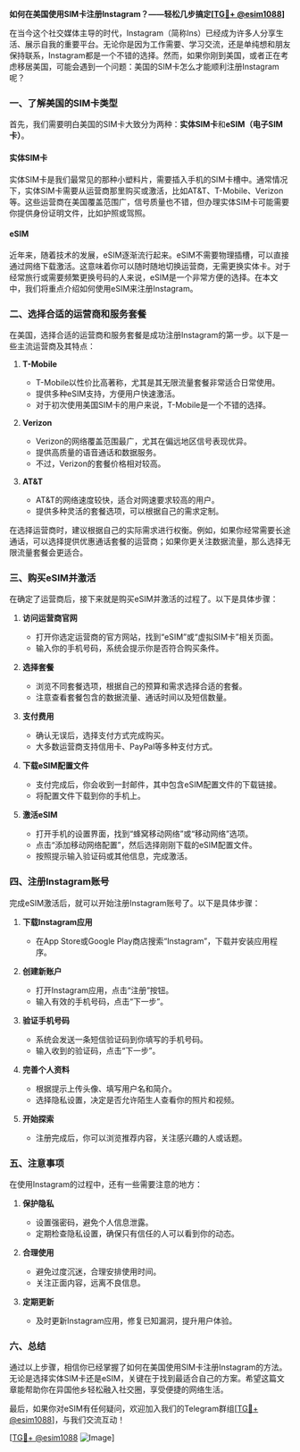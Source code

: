 **如何在美国使用SIM卡注册Instagram？——轻松几步搞定[[TG💪+ @esim1088](https://t.me/s/esim1088)]**

在当今这个社交媒体主导的时代，Instagram（简称Ins）已经成为许多人分享生活、展示自我的重要平台。无论你是因为工作需要、学习交流，还是单纯想和朋友保持联系，Instagram都是一个不错的选择。然而，如果你刚到美国，或者正在考虑移居美国，可能会遇到一个问题：美国的SIM卡怎么才能顺利注册Instagram呢？

### 一、了解美国的SIM卡类型

首先，我们需要明白美国的SIM卡大致分为两种：**实体SIM卡**和**eSIM（电子SIM卡）**。

#### 实体SIM卡
实体SIM卡是我们最常见的那种小塑料片，需要插入手机的SIM卡槽中。通常情况下，实体SIM卡需要从运营商那里购买或激活，比如AT&T、T-Mobile、Verizon等。这些运营商在美国覆盖范围广，信号质量也不错，但办理实体SIM卡可能需要你提供身份证明文件，比如护照或驾照。

#### eSIM
近年来，随着技术的发展，eSIM逐渐流行起来。eSIM不需要物理插槽，可以直接通过网络下载激活。这意味着你可以随时随地切换运营商，无需更换实体卡。对于经常旅行或需要频繁更换号码的人来说，eSIM是一个非常方便的选择。在本文中，我们将重点介绍如何使用eSIM来注册Instagram。

### 二、选择合适的运营商和服务套餐

在美国，选择合适的运营商和服务套餐是成功注册Instagram的第一步。以下是一些主流运营商及其特点：

1. **T-Mobile**
   - T-Mobile以性价比高著称，尤其是其无限流量套餐非常适合日常使用。
   - 提供多种eSIM支持，方便用户快速激活。
   - 对于初次使用美国SIM卡的用户来说，T-Mobile是一个不错的选择。

2. **Verizon**
   - Verizon的网络覆盖范围最广，尤其在偏远地区信号表现优异。
   - 提供高质量的语音通话和数据服务。
   - 不过，Verizon的套餐价格相对较高。

3. **AT&T**
   - AT&T的网络速度较快，适合对网速要求较高的用户。
   - 提供多种灵活的套餐选项，可以根据自己的需求定制。

在选择运营商时，建议根据自己的实际需求进行权衡。例如，如果你经常需要长途通话，可以选择提供优惠通话套餐的运营商；如果你更关注数据流量，那么选择无限流量套餐会更适合。

### 三、购买eSIM并激活

在确定了运营商后，接下来就是购买eSIM并激活的过程了。以下是具体步骤：

1. **访问运营商官网**
   - 打开你选定运营商的官方网站，找到“eSIM”或“虚拟SIM卡”相关页面。
   - 输入你的手机号码，系统会提示你是否符合购买条件。

2. **选择套餐**
   - 浏览不同套餐选项，根据自己的预算和需求选择合适的套餐。
   - 注意查看套餐包含的数据流量、通话时间以及短信数量。

3. **支付费用**
   - 确认无误后，选择支付方式完成购买。
   - 大多数运营商支持信用卡、PayPal等多种支付方式。

4. **下载eSIM配置文件**
   - 支付完成后，你会收到一封邮件，其中包含eSIM配置文件的下载链接。
   - 将配置文件下载到你的手机上。

5. **激活eSIM**
   - 打开手机的设置界面，找到“蜂窝移动网络”或“移动网络”选项。
   - 点击“添加移动网络配置”，然后选择刚刚下载的eSIM配置文件。
   - 按照提示输入验证码或其他信息，完成激活。

### 四、注册Instagram账号

完成eSIM激活后，就可以开始注册Instagram账号了。以下是具体步骤：

1. **下载Instagram应用**
   - 在App Store或Google Play商店搜索“Instagram”，下载并安装应用程序。

2. **创建新账户**
   - 打开Instagram应用，点击“注册”按钮。
   - 输入有效的手机号码，点击“下一步”。

3. **验证手机号码**
   - 系统会发送一条短信验证码到你填写的手机号码。
   - 输入收到的验证码，点击“下一步”。

4. **完善个人资料**
   - 根据提示上传头像、填写用户名和简介。
   - 选择隐私设置，决定是否允许陌生人查看你的照片和视频。

5. **开始探索**
   - 注册完成后，你可以浏览推荐内容，关注感兴趣的人或话题。

### 五、注意事项

在使用Instagram的过程中，还有一些需要注意的地方：

1. **保护隐私**
   - 设置强密码，避免个人信息泄露。
   - 定期检查隐私设置，确保只有信任的人可以看到你的动态。

2. **合理使用**
   - 避免过度沉迷，合理安排使用时间。
   - 关注正面内容，远离不良信息。

3. **定期更新**
   - 及时更新Instagram应用，修复已知漏洞，提升用户体验。

### 六、总结

通过以上步骤，相信你已经掌握了如何在美国使用SIM卡注册Instagram的方法。无论是选择实体SIM卡还是eSIM，关键在于找到最适合自己的方案。希望这篇文章能帮助你在异国他乡轻松融入社交圈，享受便捷的网络生活。

最后，如果你对eSIM有任何疑问，欢迎加入我们的Telegram群组[[TG💪+ @esim1088](https://t.me/s/esim1088)]，与我们交流互动！

[[TG💪+ @esim1088](https://t.me/s/esim1088) ![Image](https://i.postimg.cc/4NQfJmqS/Snipaste-2025-05-13-00-14-12.png)]